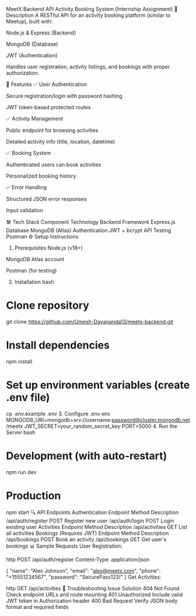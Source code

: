 MeetX Backend API
Activity Booking System (Internship Assignment)
📌 Description
A RESTful API for an activity booking platform (similar to Meetup), built with:

Node.js & Express (Backend)

MongoDB (Database)

JWT (Authentication)

Handles user registration, activity listings, and bookings with proper authorization.

🚀 Features
✅ User Authentication

Secure registration/login with password hashing

JWT token-based protected routes

✅ Activity Management

Public endpoint for browsing activities

Detailed activity info (title, location, datetime)

✅ Booking System

Authenticated users can book activities

Personalized booking history

✅ Error Handling

Structured JSON error responses

Input validation

🛠 Tech Stack
Component	Technology
Backend Framework	Express.js
Database	MongoDB (Atlas)
Authentication	JWT + bcrypt
API Testing	Postman
⚙️ Setup Instructions
1. Prerequisites
Node.js (v18+)

MongoDB Atlas account

Postman (for testing)

2. Installation
bash
# Clone repository
git clone https://github.com/Umesh-Dayananda13/meetx-backend.git

# Install dependencies
npm install

# Set up environment variables (create .env file)
cp .env.example .env
3. Configure .env
env
MONGODB_URI=mongodb+srv://username:password@cluster.mongodb.net/meetx
JWT_SECRET=your_random_secret_key
PORT=5000
4. Run the Server
bash
# Development (with auto-restart)
npm run dev 

# Production
npm start
🔍 API Endpoints
Authentication
Endpoint	Method	Description
/api/auth/register	POST	Register new user
/api/auth/login	POST	Login existing user
Activities
Endpoint	Method	Description
/api/activities	GET	List all activities
Bookings (Requires JWT)
Endpoint	Method	Description
/api/bookings	POST	Book an activity
/api/bookings	GET	Get user's bookings
📊 Sample Requests
User Registration:

http
POST /api/auth/register
Content-Type: application/json

{
  "name": "Alex Johnson",
  "email": "alex@meetx.com",
  "phone": "+15551234567",
  "password": "SecurePass123!"
}
Get Activities:

http
GET /api/activities
🐛 Troubleshooting
Issue	Solution
404 Not Found	Check endpoint URLs and route mounting
401 Unauthorized	Include valid JWT token in Authorization header
400 Bad Request	Verify JSON body format and required fields
